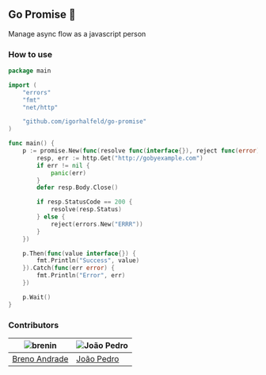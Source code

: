 ## Go Promise 🐰

Manage async flow as a javascript person

### How to use

```go
package main

import (
	"errors"
	"fmt"
	"net/http"

	"github.com/igorhalfeld/go-promise"
)

func main() {
	p := promise.New(func(resolve func(interface{}), reject func(error)) {
		resp, err := http.Get("http://gobyexample.com")
		if err != nil {
			panic(err)
		}
		defer resp.Body.Close()

		if resp.StatusCode == 200 {
			resolve(resp.Status)
		} else {
			reject(errors.New("ERRR"))
		}
	})

	p.Then(func(value interface{}) {
		fmt.Println("Success", value)
	}).Catch(func(err error) {
		fmt.Println("Error", err)
	})

	p.Wait()
}

```

### Contributors

![brenin](https://avatars3.githubusercontent.com/u/16777941?s=100&v=4)  | ![João Pedro](https://avatars0.githubusercontent.com/u/4886125?s=100&v=4)
------------------------------------------------------------------------|------------------------------------------------------------------------ 
[Breno Andrade](https://github.com/BrenoAndrade)                        | [João Pedro](https://github.com/joaopmgd)